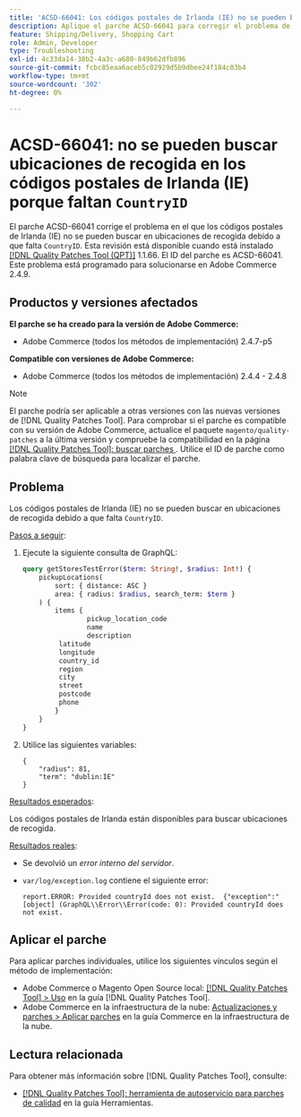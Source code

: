 ```yaml
---
title: 'ACSD-66041: Los códigos postales de Irlanda (IE) no se pueden buscar en ubicaciones de recogida debido a la falta de CountryID'
description: Aplique el parche ACSD-66041 para corregir el problema de Adobe Commerce en el que los códigos postales de Irlanda (IE) no se podían buscar en ubicaciones de recogida debido a la falta de un CountryID.
feature: Shipping/Delivery, Shopping Cart
role: Admin, Developer
type: Troubleshooting
exl-id: 4c33da14-38b2-4a3c-a680-849b62dfb896
source-git-commit: fcbc85eaa6aceb5c02929d5b9dbee24f184c03b4
workflow-type: tm+mt
source-wordcount: '302'
ht-degree: 0%

---
```


# ACSD-66041: no se pueden buscar ubicaciones de recogida en los códigos postales de Irlanda (IE) porque faltan `CountryID`

El parche ACSD-66041 corrige el problema en el que los códigos postales de Irlanda (IE) no se pueden buscar en ubicaciones de recogida debido a que falta `CountryID`. Esta revisión está disponible cuando está instalado [[!DNL Quality Patches Tool (QPT)]](/help/tools/quality-patches-tool/quality-patches-tool-to-self-serve-quality-patches.md) 1.1.66. El ID del parche es ACSD-66041. Este problema está programado para solucionarse en Adobe Commerce 2.4.9.

## Productos y versiones afectados

**El parche se ha creado para la versión de Adobe Commerce:**

* Adobe Commerce (todos los métodos de implementación) 2.4.7-p5

**Compatible con versiones de Adobe Commerce:**

* Adobe Commerce (todos los métodos de implementación) 2.4.4 - 2.4.8

>[!NOTE]
>
>El parche podría ser aplicable a otras versiones con las nuevas versiones de [!DNL Quality Patches Tool]. Para comprobar si el parche es compatible con su versión de Adobe Commerce, actualice el paquete `magento/quality-patches` a la última versión y compruebe la compatibilidad en la página [[!DNL Quality Patches Tool]: buscar parches ](https://experienceleague.adobe.com/tools/commerce-quality-patches/index.html). Utilice el ID de parche como palabra clave de búsqueda para localizar el parche.

## Problema

Los códigos postales de Irlanda (IE) no se pueden buscar en ubicaciones de recogida debido a que falta `CountryID`.

<u>Pasos a seguir</u>:

1. Ejecute la siguiente consulta de GraphQL:

   ```graphql
   query getStoresTestError($term: String!, $radius: Int!) {
       pickupLocations(
           sort: { distance: ASC }
           area: { radius: $radius, search_term: $term }
       ) {
           items {
                   pickup_location_code
                   name
                   description
   		    latitude
   		    longitude
   		    country_id
   		    region
   		    city
   		    street
   		    postcode
   		    phone
           }
       }
   }
   ```

1. Utilice las siguientes variables:

   ```
   {
       "radius": 81,
       "term": "dublin:IE"
   }
   ```

<u>Resultados esperados</u>:

Los códigos postales de Irlanda están disponibles para buscar ubicaciones de recogida.

<u>Resultados reales</u>:

* Se devolvió un *error interno del servidor*.
* `var/log/exception.log` contiene el siguiente error:

  ```
  report.ERROR: Provided countryId does not exist.  {"exception":"[object] (GraphQL\\Error\\Error(code: 0): Provided countryId does not exist.
  ```

## Aplicar el parche

Para aplicar parches individuales, utilice los siguientes vínculos según el método de implementación:

* Adobe Commerce o Magento Open Source local: [[!DNL Quality Patches Tool] > Uso](/help/tools/quality-patches-tool/usage.md) en la guía [!DNL Quality Patches Tool].
* Adobe Commerce en la infraestructura de la nube: [Actualizaciones y parches > Aplicar parches](https://experienceleague.adobe.com/docs/commerce-cloud-service/user-guide/develop/upgrade/apply-patches.html) en la guía Commerce en la infraestructura de la nube.

## Lectura relacionada

Para obtener más información sobre [!DNL Quality Patches Tool], consulte:

* [[!DNL Quality Patches Tool]: herramienta de autoservicio para parches de calidad](/help/tools/quality-patches-tool/quality-patches-tool-to-self-serve-quality-patches.md) en la guía Herramientas.
